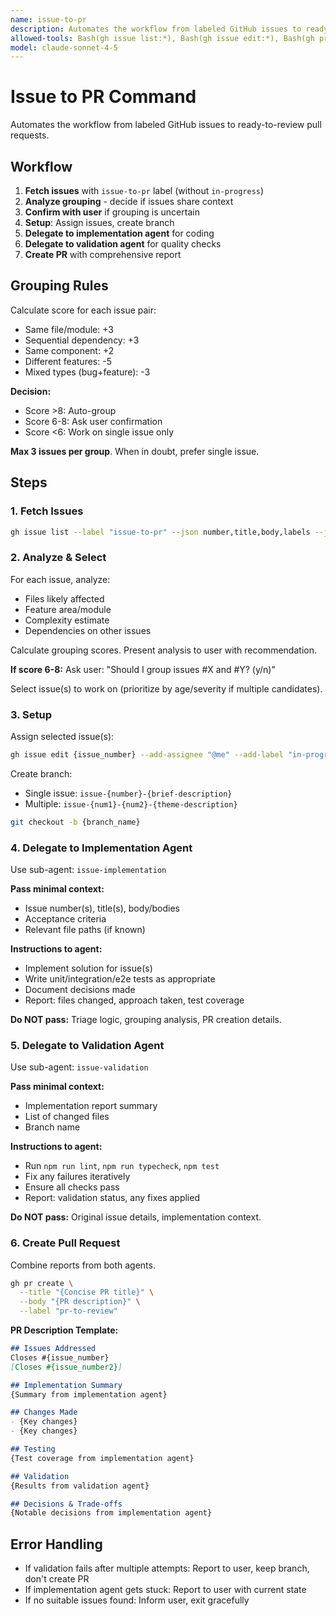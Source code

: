 ```yaml
---
name: issue-to-pr
description: Automates the workflow from labeled GitHub issues to ready-to-review pull requests.
allowed-tools: Bash(gh issue list:*), Bash(gh issue edit:*), Bash(gh pr create:*), Bash(git status:*), Bash(git checkout:*)
model: claude-sonnet-4-5
---
```


# Issue to PR Command

Automates the workflow from labeled GitHub issues to ready-to-review pull requests.

## Workflow

1. **Fetch issues** with `issue-to-pr` label (without `in-progress`)
2. **Analyze grouping** - decide if issues share context
3. **Confirm with user** if grouping is uncertain
4. **Setup**: Assign issues, create branch
5. **Delegate to implementation agent** for coding
6. **Delegate to validation agent** for quality checks
7. **Create PR** with comprehensive report

## Grouping Rules

Calculate score for each issue pair:
- Same file/module: +3
- Sequential dependency: +3
- Same component: +2
- Different features: -5
- Mixed types (bug+feature): -3

**Decision:**
- Score >8: Auto-group
- Score 6-8: Ask user confirmation
- Score <6: Work on single issue only

**Max 3 issues per group**. When in doubt, prefer single issue.

## Steps

### 1. Fetch Issues
```bash
gh issue list --label "issue-to-pr" --json number,title,body,labels --jq '.[] | select(.labels | map(.name) | contains(["in-progress"]) | not)'
```

### 2. Analyze & Select

For each issue, analyze:
- Files likely affected
- Feature area/module
- Complexity estimate
- Dependencies on other issues

Calculate grouping scores. Present analysis to user with recommendation.

**If score 6-8:** Ask user: "Should I group issues #X and #Y? (y/n)"

Select issue(s) to work on (prioritize by age/severity if multiple candidates).

### 3. Setup

Assign selected issue(s):
```bash
gh issue edit {issue_number} --add-assignee "@me" --add-label "in-progress"
```

Create branch:
- Single issue: `issue-{number}-{brief-description}`
- Multiple: `issue-{num1}-{num2}-{theme-description}`

```bash
git checkout -b {branch_name}
```

### 4. Delegate to Implementation Agent

Use sub-agent: `issue-implementation`

**Pass minimal context:**
- Issue number(s), title(s), body/bodies
- Acceptance criteria
- Relevant file paths (if known)

**Instructions to agent:**
- Implement solution for issue(s)
- Write unit/integration/e2e tests as appropriate
- Document decisions made
- Report: files changed, approach taken, test coverage

**Do NOT pass:** Triage logic, grouping analysis, PR creation details.

### 5. Delegate to Validation Agent

Use sub-agent: `issue-validation`

**Pass minimal context:**
- Implementation report summary
- List of changed files
- Branch name

**Instructions to agent:**
- Run `npm run lint`, `npm run typecheck`, `npm test`
- Fix any failures iteratively
- Ensure all checks pass
- Report: validation status, any fixes applied

**Do NOT pass:** Original issue details, implementation context.

### 6. Create Pull Request

Combine reports from both agents.

```bash
gh pr create \
  --title "{Concise PR title}" \
  --body "{PR description}" \
  --label "pr-to-review"
```

**PR Description Template:**
```markdown
## Issues Addressed
Closes #{issue_number}
[Closes #{issue_number2}]

## Implementation Summary
{Summary from implementation agent}

## Changes Made
- {Key changes}
- {Key changes}

## Testing
{Test coverage from implementation agent}

## Validation
{Results from validation agent}

## Decisions & Trade-offs
{Notable decisions from implementation agent}
```

## Error Handling

- If validation fails after multiple attempts: Report to user, keep branch, don't create PR
- If implementation agent gets stuck: Report to user with current state
- If no suitable issues found: Inform user, exit gracefully